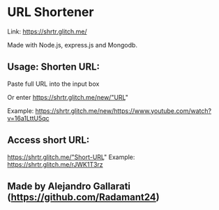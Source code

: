 # URL Shortener

Link: https://shrtr.glitch.me/

Made with Node.js, express.js and Mongodb.

Usage:
Shorten URL:
------
Paste full URL into the input box

Or
enter https://shrtr.glitch.me/new/"URL"


Example: https://shrtr.glitch.me/new/https://www.youtube.com/watch?v=16a1LttU5qc



Access short URL:
------
https://shrtr.glitch.me/"Short-URL"
Example: https://shrtr.glitch.me/rJWK1T3rz



## Made by Alejandro Gallarati (https://github.com/Radamant24)

